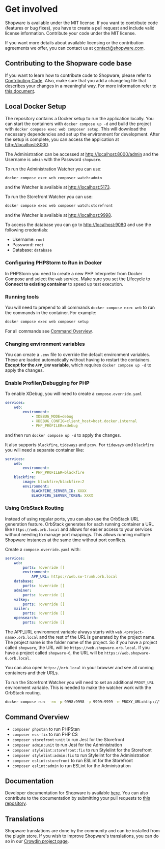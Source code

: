 # Get involved

Shopware is available under the MIT license. If you want to contribute code (features or bug fixes), you have to create a pull request and include valid license information. Contribute your code under the MIT license.

If you want more details about available licensing or the contribution agreements we offer, you can contact us at <contact@shopware.com>.

## Contributing to the Shopware code base
If you want to learn how to contribute code to Shopware, please refer to [Contributing Code](https://developer.shopware.com/docs/resources/guidelines/code/contribution.html).
Also, make sure that you add a changelog file that describes your changes in a meaningful way. For more information refer to [this document](https://github.com/shopware/shopware/blob/trunk/adr/2020-08-03-implement-new-changelog.md).

## Local Docker Setup

The repository contains a Docker setup to run the application locally. You can start the containers with `docker compose up -d` and build the project with `docker compose exec web composer setup`.
This will download the necessary dependencies and set up the environment for development. After the setup is complete, you can access the application at [http://localhost:8000](http://localhost:8000).

The Administration can be accessed at [http://localhost:8000/admin](http://localhost:8000/admin) and the Username is `admin` with the Password `shopware`.

To run the Administration Watcher you can use:

```bash
docker compose exec web composer watch:admin
```

and the Watcher is available at [http://localhost:5173](http://localhost:5173).

To run the Storefront Watcher you can use:

```bash
docker compose exec web composer watch:storefront
```

and the Watcher is available at [http://localhost:9998](http://localhost:9998).

To access the database you can go to [http://localhost:9080](http://localhost:9080) and use the following credentials:

- Username: `root`
- Password: `root`
- Database: `database`

### Configuring PHPStorm to Run in Docker

In PHPStorm you need to create a new PHP Interpreter from Docker Compose and select the `web` service.
Make sure you set the Lifecycle to **Connect to existing container** to speed up test execution.

### Running tools

You will need to prepend to all commands `docker compose exec web` to run the commands in the container. For example:

```bash
docker compose exec web composer setup
```

For all commands see [Command Overview](#command-overview).

### Changing environment variables

You can create a `.env` file to override the default environment variables. These are loaded automatically without having to restart the containers. **Except for the `APP_ENV` variable**, which requires `docker compose up -d` to apply the changes.

### Enable Profiler/Debugging for PHP

To enable XDebug, you will need to create a `compose.override.yaml`

```yaml
services:
    web:
        environment:
            - XDEBUG_MODE=debug
            - XDEBUG_CONFIG=client_host=host.docker.internal
            - PHP_PROFILER=xdebug
```

and then run `docker compose up -d` to apply the changes.

It also supports `blackfire`, `tideways` and `pcov`. For `tideways` and `blackfire` you will need a separate container like:

```yaml
services:
    web:
        environment:
            - PHP_PROFILER=blackfire
    blackfire:
        image: blackfire/blackfire:2
        environment:
            BLACKFIRE_SERVER_ID: XXXX
            BLACKFIRE_SERVER_TOKEN: XXXX
```

### Using OrbStack Routing

Instead of using regular ports, you can also use the OrbStack URL generation feature. OrbStack generates for each running container a URL like `https://web.orb.local` and allows for easier access to your services without needing to manage port mappings.
This allows running multiple Shopware instances at the same time without port conflicts.

Create a `compose.override.yaml` with:

```yaml
services:
    web:
        ports: !override []
        environment:
            APP_URL: https://web.sw-trunk.orb.local
    database:
        ports: !override []
    adminer:
        ports: !override []
    valkey:
        ports: !override []
    mailer:
        ports: !override []
    opensearch:
        ports: !override []
```

The APP_URL environment variable always starts with `web.<project-name>.orb.local` and the rest of the URL is generated by the project name. The project name is the folder name of the project. So if you have a project called `shopware`, the URL will be `https://web.shopware.orb.local`. If you have a project called `shopware-6`, the URL will be `https://web.shopware-6.orb.local`.

You can also open `https://orb.local` in your browser and see all running containers and their URLs.

To run the Storefront Watcher you will need to set an additional `PROXY_URL` environment variable. This is needed to make the watcher work with the OrbStack routing.

```bash
docker compose run --rm -p 9998:9998 -p 9999:9999 -e PROXY_URL=http://localhost web composer watch:storefront
```

## Command Overview

- `composer phpstan` to run PHPStan
- `composer ecs-fix` to run PHP CS
- `composer storefront:unit` to run Jest for the Storefront
- `composer admin:unit` to run Jest for the Administration
- `composer stylelint:storefront:fix` to run Stylelint for the Storefront
- `composer stylelint:admin:fix` to run Stylelint for the Administration
- `composer eslint:storefront` to run ESLint for the Storefront
- `composer eslint:admin` to run ESLint for the Administration

## Documentation

Developer documentation for Shopware is available [here](https://developer.shopware.com/docs/). You can also contribute to the documentation by submitting your pull requests to [this repository](https://github.com/shopware/docs).

## Translations

Shopware translations are done by the community and can be installed from the plugin store. If you wish to improve Shopware's translations, you can do so in our [Crowdin project page](https://crowdin.com/project/shopware6).
